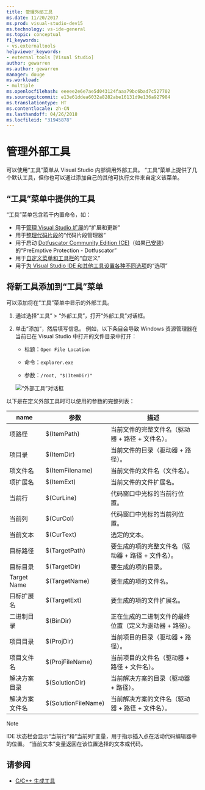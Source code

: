 ```yaml
---
title: 管理外部工具
ms.date: 11/20/2017
ms.prod: visual-studio-dev15
ms.technology: vs-ide-general
ms.topic: conceptual
f1_keywords:
- vs.externaltools
helpviewer_keywords:
- external tools [Visual Studio]
author: gewarren
ms.author: gewarren
manager: douge
ms.workload:
- multiple
ms.openlocfilehash: eeeee2e6e7ae5d043124faaa79bc6bad7c527702
ms.sourcegitcommit: e13e61ddea6032a8282abe16131d9e136a927984
ms.translationtype: HT
ms.contentlocale: zh-CN
ms.lasthandoff: 04/26/2018
ms.locfileid: "31945878"
---
```

# <a name="manage-external-tools"></a>管理外部工具

可以使用“工具”菜单从 Visual Studio 内部调用外部工具。 “工具”菜单上提供了几个默认工具，但你也可以通过添加自己的其他可执行文件来自定义该菜单。

## <a name="tools-available-on-the-tools-menu"></a>“工具”菜单中提供的工具

“工具”菜单包含若干内置命令，如：

* 用于[管理 Visual Studio 扩展](finding-and-using-visual-studio-extensions.md)的“扩展和更新”
* 用于[整理代码片段](code-snippets.md)的“代码片段管理器”
* 用于启动 [Dotfuscator Community Edition (CE)](dotfuscator/index.md)（如果[已安装](dotfuscator/install.md)）的“PreEmptive Protection - Dotfuscator”
* 用于[自定义菜单和工具栏](how-to-customize-menus-and-toolbars-in-visual-studio.md)的“自定义”
* 用于[为 Visual Studio IDE 和其他工具设置各种不同选项](reference/options-dialog-box-visual-studio.md)的“选项”

## <a name="add-new-tools-to-the-tools-menu"></a>将新工具添加到“工具”菜单

可以添加将在“工具”菜单中显示的外部工具。

1. 通过选择“工具” > “外部工具”，打开“外部工具”对话框。

1. 单击“添加”，然后填写信息。 例如，以下条目会导致 Windows 资源管理器在当前已在 Visual Studio 中打开的文件目录中打开：

   * 标题：`Open File Location`

   * 命令：`explorer.exe`

   * 参数：`/root, "$(ItemDir)"`

   ![“外部工具”对话框](media/external-tools-dialog.png)

以下是在定义外部工具时可以使用的参数的完整列表：

|name|参数|描述|
|----------|--------------|-----------------|
|项路径|$(ItemPath)|当前文件的完整文件名（驱动器 + 路径 + 文件名）。|
|项目录|$(ItemDir)|当前文件的目录（驱动器 + 路径）。|
|项文件名|$(ItemFilename)|当前文件的文件名（文件名）。|
|项扩展名|$(ItemExt)|当前文件的文件扩展名。|
|当前行|$(CurLine)|代码窗口中光标的当前行位置。|
|当前列|$(CurCol)|代码窗口中光标的当前列位置。|
|当前文本|$(CurText)|选定的文本。|
|目标路径|$(TargetPath)|要生成的项的完整文件名（驱动器 + 路径 + 文件名）。|
|目标目录|$(TargetDir)|要生成的项的目录。|
|Target Name|$(TargetName)|要生成的项的文件名。|
|目标扩展名|$(TargetExt)|要生成的项的文件扩展名。|
|二进制目录|$(BinDir)|正在生成的二进制文件的最终位置（定义为驱动器 + 路径）。|
|项目目录|$(ProjDir)|当前项目的目录（驱动器 + 路径）。|
|项目文件名|$(ProjFileName)|当前项目的文件名（驱动器 + 路径 + 文件名）。|
|解决方案目录|$(SolutionDir)|当前解决方案的目录（驱动器 + 路径）。|
|解决方案文件名|$(SolutionFileName)|当前解决方案的文件名（驱动器 + 路径 + 文件名）。|

> [!NOTE]
> IDE 状态栏会显示“当前行”和“当前列”变量，用于指示插入点在活动代码编辑器中的位置。 “当前文本”变量返回在该位置选择的文本或代码。

## <a name="see-also"></a>请参阅

- [C/C++ 生成工具](/cpp/build/reference/c-cpp-build-tools)
